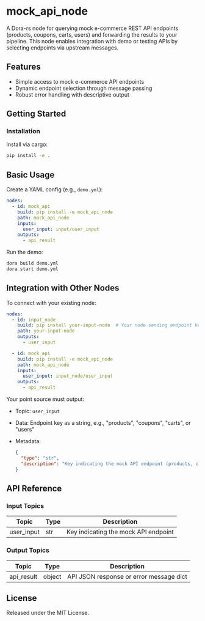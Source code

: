 # mock_api_node

A Dora-rs node for querying mock e-commerce REST API endpoints (products, coupons, carts, users) and forwarding the results to your pipeline. This node enables integration with demo or testing APIs by selecting endpoints via upstream messages.

## Features
- Simple access to mock e-commerce API endpoints
- Dynamic endpoint selection through message passing
- Robust error handling with descriptive output

## Getting Started

### Installation
Install via cargo:
```bash
pip install -e .
```

## Basic Usage

Create a YAML config (e.g., `demo.yml`):

```yaml
nodes:
  - id: mock_api
    build: pip install -e mock_api_node
    path: mock_api_node
    inputs:
      user_input: input/user_input
    outputs:
      - api_result
```

Run the demo:

```bash
dora build demo.yml
dora start demo.yml
```

## Integration with Other Nodes

To connect with your existing node:

```yaml
nodes:
  - id: input_node
    build: pip install your-input-node  # Your node sending endpoint keywords
    path: your-input-node
    outputs:
      - user_input

  - id: mock_api
    build: pip install -e mock_api_node
    path: mock_api_node
    inputs:
      user_input: input_node/user_input
    outputs:
      - api_result
```

Your point source must output:

* Topic: `user_input`
* Data: Endpoint key as a string, e.g., "products", "coupons", "carts", or "users"
* Metadata:

  ```json
  {
    "type": "str",
    "description": "Key indicating the mock API endpoint (products, coupons, carts, users)"
  }
  ```

## API Reference

### Input Topics

| Topic       | Type | Description                            |
|-------------|------|----------------------------------------|
| user_input  | str  | Key indicating the mock API endpoint    |

### Output Topics

| Topic      | Type    | Description                                              |
|------------|---------|---------------------------------------------------------|
| api_result | object  | API JSON response or error message dict                  |

## License

Released under the MIT License.
